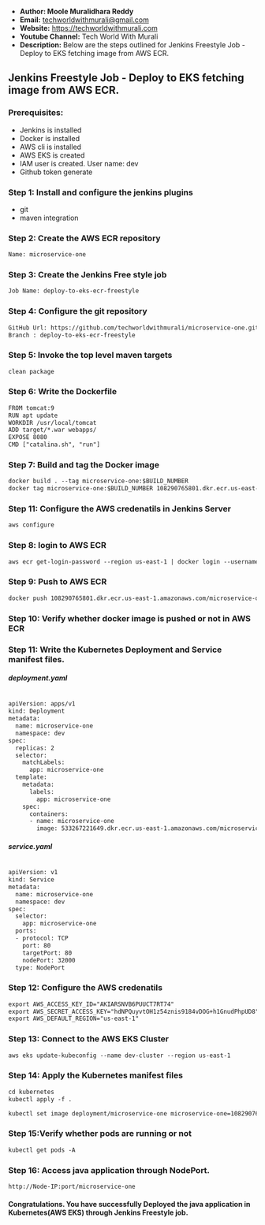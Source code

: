 + <b>Author: Moole Muralidhara Reddy</b></br>
+ <b>Email:</b> techworldwithmurali@gmail.com</br>
+ <b>Website:</b> https://techworldwithmurali.com </br>
+ <b>Youtube Channel:</b> Tech World With Murali</br>
+ <b>Description:</b> Below are the steps outlined for Jenkins Freestyle Job - Deploy to EKS fetching image from AWS ECR.</br>

## Jenkins Freestyle Job - Deploy to EKS fetching image from AWS ECR.

### Prerequisites:
+ Jenkins is installed
+ Docker is installed
+ AWS cli is installed
+ AWS EKS is created
+ IAM user is created.  User name: dev
+ Github token generate

### Step 1: Install and configure the jenkins plugins
 + git
 + maven integration

### Step 2: Create the AWS ECR  repository
```xml
Name: microservice-one
```

### Step 3: Create the Jenkins Free style job
```xml
Job Name: deploy-to-eks-ecr-freestyle
```
### Step 4: Configure the git repository
```xml
GitHub Url: https://github.com/techworldwithmurali/microservice-one.git
Branch : deploy-to-eks-ecr-freestyle
```
### Step 5: Invoke the top level maven targets
```xml
clean package
```
### Step 6: Write the Dockerfile
```xml
FROM tomcat:9
RUN apt update
WORKDIR /usr/local/tomcat
ADD target/*.war webapps/
EXPOSE 8080
CMD ["catalina.sh", "run"]
```
### Step 7: Build and tag the Docker image
```xml
docker build . --tag microservice-one:$BUILD_NUMBER
docker tag microservice-one:$BUILD_NUMBER 108290765801.dkr.ecr.us-east-1.amazonaws.com/microservice-one:$BUILD_NUMBER
```
### Step 11: Configure the AWS credenatils in Jenkins Server
```xml
aws configure
```
### Step 8: login to AWS ECR
```xml
aws ecr get-login-password --region us-east-1 | docker login --username AWS --password-stdin 108290765801.dkr.ecr.us-east-1.amazonaws.com
```
### Step 9: Push to AWS ECR
```xml
docker push 108290765801.dkr.ecr.us-east-1.amazonaws.com/microservice-one:$BUILD_NUMBER
```
### Step 10: Verify whether docker image is pushed or not in AWS ECR
### Step 11: Write the Kubernetes Deployment and Service manifest files.
##### deployment.yaml
```xml

apiVersion: apps/v1
kind: Deployment
metadata:
  name: microservice-one
  namespace: dev
spec:
  replicas: 2
  selector:
    matchLabels:
      app: microservice-one
  template:
    metadata:
      labels:
        app: microservice-one
    spec:
      containers:
      - name: microservice-one
        image: 533267221649.dkr.ecr.us-east-1.amazonaws.com/microservice-one:latest
```
##### service.yaml
```xml

apiVersion: v1
kind: Service
metadata:
  name: microservice-one
  namespace: dev
spec:
  selector:
    app: microservice-one
  ports:
  - protocol: TCP
    port: 80
    targetPort: 80
    nodePort: 32000
  type: NodePort

```
### Step 12: Configure the AWS credenatils
```xml
export AWS_ACCESS_KEY_ID="AKIARSNVB6PUUCT7RT74"
export AWS_SECRET_ACCESS_KEY="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"
export AWS_DEFAULT_REGION="us-east-1"
```

### Step 13: Connect to the AWS EKS Cluster
```xml
aws eks update-kubeconfig --name dev-cluster --region us-east-1
```
### Step 14: Apply the Kubernetes manifest files
```xml
cd kubernetes
kubectl apply -f .

kubectl set image deployment/microservice-one microservice-one=108290765801.dkr.ecr.us-east-1.amazonaws.com/microservice-one:$BUILD_NUMBER
```
### Step 15:Verify whether pods are running or not
```xml
kubectl get pods -A
```
### Step 16: Access java application through NodePort.
```xml
http://Node-IP:port/microservice-one
```
#### Congratulations. You have successfully Deployed the java application in Kubernetes(AWS EKS) through Jenkins Freestyle job.

